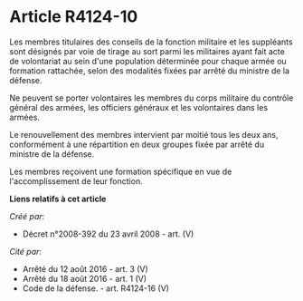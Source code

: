 # Article R4124-10

Les membres titulaires des conseils de la fonction militaire et les suppléants sont désignés par voie de tirage au sort parmi
les militaires ayant fait acte de volontariat au sein d'une population déterminée pour chaque armée ou formation rattachée,
selon des modalités fixées par arrêté du ministre de la défense.

Ne peuvent se porter volontaires les membres du corps militaire du contrôle général des armées, les officiers généraux et les
volontaires dans les armées.

Le renouvellement des membres intervient par moitié tous les deux ans, conformément à une répartition en deux groupes fixée
par arrêté du ministre de la défense.

Les membres reçoivent une formation spécifique en vue de l'accomplissement de leur fonction.

**Liens relatifs à cet article**

_Créé par_:

  - Décret n°2008-392 du 23 avril 2008 - art. (V)

_Cité par_:

  - Arrêté du 12 août 2016 - art. 3 (V)
  - Arrêté du 18 août 2016 - art. 1 (V)
  - Code de la défense. - art. R4124-16 (V)
